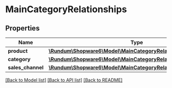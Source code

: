 # MainCategoryRelationships

## Properties
Name | Type | Description | Notes
------------ | ------------- | ------------- | -------------
**product** | [**\Rundum\Shopware6\Model\MainCategoryRelationshipsProduct**](MainCategoryRelationshipsProduct.md) |  | [optional] 
**category** | [**\Rundum\Shopware6\Model\MainCategoryRelationshipsCategory**](MainCategoryRelationshipsCategory.md) |  | [optional] 
**sales_channel** | [**\Rundum\Shopware6\Model\MainCategoryRelationshipsSalesChannel**](MainCategoryRelationshipsSalesChannel.md) |  | [optional] 

[[Back to Model list]](../../README.md#documentation-for-models) [[Back to API list]](../../README.md#documentation-for-api-endpoints) [[Back to README]](../../README.md)

